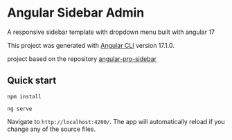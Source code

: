 # Angular Sidebar Admin

A responsive sidebar template with dropdown menu built with angular 17

This project was generated with [Angular CLI](https://github.com/angular/angular-cli) version 17.1.0.

project based on the repository [angular-pro-sidebar](https://github.com/azouaoui-med/angular-pro-sidebar)

## Quick start

```
npm install

ng serve
```

Navigate to `http://localhost:4200/`. The app will automatically reload if you change any of the source files.
